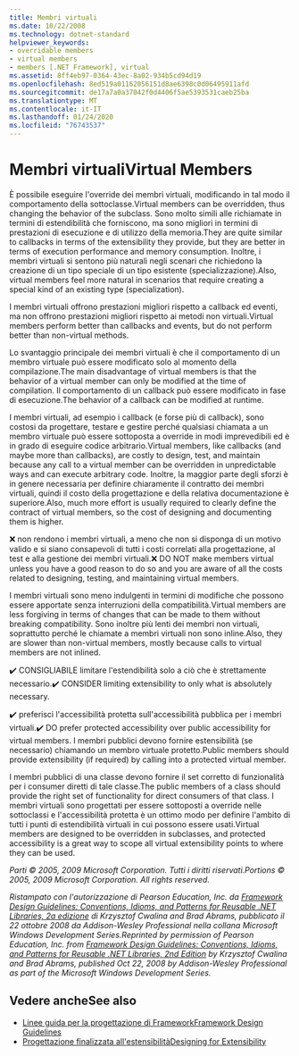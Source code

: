 ```yaml
---
title: Membri virtuali
ms.date: 10/22/2008
ms.technology: dotnet-standard
helpviewer_keywords:
- overridable members
- virtual members
- members [.NET Framework], virtual
ms.assetid: 8ff4eb97-0364-43ec-8a02-934b5cd94d19
ms.openlocfilehash: 8ed519a01162056151d8ae6398c0d06495911afd
ms.sourcegitcommit: de17a7a0a37042f0d4406f5ae5393531caeb25ba
ms.translationtype: MT
ms.contentlocale: it-IT
ms.lasthandoff: 01/24/2020
ms.locfileid: "76743537"
---
```

# <a name="virtual-members"></a><span data-ttu-id="ea773-102">Membri virtuali</span><span class="sxs-lookup"><span data-stu-id="ea773-102">Virtual Members</span></span>
<span data-ttu-id="ea773-103">È possibile eseguire l'override dei membri virtuali, modificando in tal modo il comportamento della sottoclasse.</span><span class="sxs-lookup"><span data-stu-id="ea773-103">Virtual members can be overridden, thus changing the behavior of the subclass.</span></span> <span data-ttu-id="ea773-104">Sono molto simili alle richiamate in termini di estendibilità che forniscono, ma sono migliori in termini di prestazioni di esecuzione e di utilizzo della memoria.</span><span class="sxs-lookup"><span data-stu-id="ea773-104">They are quite similar to callbacks in terms of the extensibility they provide, but they are better in terms of execution performance and memory consumption.</span></span> <span data-ttu-id="ea773-105">Inoltre, i membri virtuali si sentono più naturali negli scenari che richiedono la creazione di un tipo speciale di un tipo esistente (specializzazione).</span><span class="sxs-lookup"><span data-stu-id="ea773-105">Also, virtual members feel more natural in scenarios that require creating a special kind of an existing type (specialization).</span></span>

 <span data-ttu-id="ea773-106">I membri virtuali offrono prestazioni migliori rispetto a callback ed eventi, ma non offrono prestazioni migliori rispetto ai metodi non virtuali.</span><span class="sxs-lookup"><span data-stu-id="ea773-106">Virtual members perform better than callbacks and events, but do not perform better than non-virtual methods.</span></span>

 <span data-ttu-id="ea773-107">Lo svantaggio principale dei membri virtuali è che il comportamento di un membro virtuale può essere modificato solo al momento della compilazione.</span><span class="sxs-lookup"><span data-stu-id="ea773-107">The main disadvantage of virtual members is that the behavior of a virtual member can only be modified at the time of compilation.</span></span> <span data-ttu-id="ea773-108">Il comportamento di un callback può essere modificato in fase di esecuzione.</span><span class="sxs-lookup"><span data-stu-id="ea773-108">The behavior of a callback can be modified at runtime.</span></span>

 <span data-ttu-id="ea773-109">I membri virtuali, ad esempio i callback (e forse più di callback), sono costosi da progettare, testare e gestire perché qualsiasi chiamata a un membro virtuale può essere sottoposta a override in modi imprevedibili ed è in grado di eseguire codice arbitrario.</span><span class="sxs-lookup"><span data-stu-id="ea773-109">Virtual members, like callbacks (and maybe more than callbacks), are costly to design, test, and maintain because any call to a virtual member can be overridden in unpredictable ways and can execute arbitrary code.</span></span> <span data-ttu-id="ea773-110">Inoltre, la maggior parte degli sforzi è in genere necessaria per definire chiaramente il contratto dei membri virtuali, quindi il costo della progettazione e della relativa documentazione è superiore.</span><span class="sxs-lookup"><span data-stu-id="ea773-110">Also, much more effort is usually required to clearly define the contract of virtual members, so the cost of designing and documenting them is higher.</span></span>

 <span data-ttu-id="ea773-111">❌ non rendono i membri virtuali, a meno che non si disponga di un motivo valido e si siano consapevoli di tutti i costi correlati alla progettazione, al test e alla gestione dei membri virtuali.</span><span class="sxs-lookup"><span data-stu-id="ea773-111">❌ DO NOT make members virtual unless you have a good reason to do so and you are aware of all the costs related to designing, testing, and maintaining virtual members.</span></span>

 <span data-ttu-id="ea773-112">I membri virtuali sono meno indulgenti in termini di modifiche che possono essere apportate senza interruzioni della compatibilità.</span><span class="sxs-lookup"><span data-stu-id="ea773-112">Virtual members are less forgiving in terms of changes that can be made to them without breaking compatibility.</span></span> <span data-ttu-id="ea773-113">Sono inoltre più lenti dei membri non virtuali, soprattutto perché le chiamate a membri virtuali non sono inline.</span><span class="sxs-lookup"><span data-stu-id="ea773-113">Also, they are slower than non-virtual members, mostly because calls to virtual members are not inlined.</span></span>

 <span data-ttu-id="ea773-114">✔️ CONSIGLIABILE limitare l'estendibilità solo a ciò che è strettamente necessario.</span><span class="sxs-lookup"><span data-stu-id="ea773-114">✔️ CONSIDER limiting extensibility to only what is absolutely necessary.</span></span>

 <span data-ttu-id="ea773-115">✔️ preferisci l'accessibilità protetta sull'accessibilità pubblica per i membri virtuali.</span><span class="sxs-lookup"><span data-stu-id="ea773-115">✔️ DO prefer protected accessibility over public accessibility for virtual members.</span></span> <span data-ttu-id="ea773-116">I membri pubblici devono fornire estensibilità (se necessario) chiamando un membro virtuale protetto.</span><span class="sxs-lookup"><span data-stu-id="ea773-116">Public members should provide extensibility (if required) by calling into a protected virtual member.</span></span>

 <span data-ttu-id="ea773-117">I membri pubblici di una classe devono fornire il set corretto di funzionalità per i consumer diretti di tale classe.</span><span class="sxs-lookup"><span data-stu-id="ea773-117">The public members of a class should provide the right set of functionality for direct consumers of that class.</span></span> <span data-ttu-id="ea773-118">I membri virtuali sono progettati per essere sottoposti a override nelle sottoclassi e l'accessibilità protetta è un ottimo modo per definire l'ambito di tutti i punti di estendibilità virtuali in cui possono essere usati.</span><span class="sxs-lookup"><span data-stu-id="ea773-118">Virtual members are designed to be overridden in subclasses, and protected accessibility is a great way to scope all virtual extensibility points to where they can be used.</span></span>

 <span data-ttu-id="ea773-119">*Parti © 2005, 2009 Microsoft Corporation. Tutti i diritti riservati.*</span><span class="sxs-lookup"><span data-stu-id="ea773-119">*Portions © 2005, 2009 Microsoft Corporation. All rights reserved.*</span></span>

 <span data-ttu-id="ea773-120">*Ristampato con l'autorizzazione di Pearson Education, Inc. da [Framework Design Guidelines: Conventions, Idioms, and Patterns for Reusable .NET Libraries, 2a edizione](https://www.informit.com/store/framework-design-guidelines-conventions-idioms-and-9780321545619) di Krzysztof Cwalina and Brad Abrams, pubblicato il 22 ottobre 2008 da Addison-Wesley Professional nella collana Microsoft Windows Development Series.*</span><span class="sxs-lookup"><span data-stu-id="ea773-120">*Reprinted by permission of Pearson Education, Inc. from [Framework Design Guidelines: Conventions, Idioms, and Patterns for Reusable .NET Libraries, 2nd Edition](https://www.informit.com/store/framework-design-guidelines-conventions-idioms-and-9780321545619) by Krzysztof Cwalina and Brad Abrams, published Oct 22, 2008 by Addison-Wesley Professional as part of the Microsoft Windows Development Series.*</span></span>

## <a name="see-also"></a><span data-ttu-id="ea773-121">Vedere anche</span><span class="sxs-lookup"><span data-stu-id="ea773-121">See also</span></span>

- [<span data-ttu-id="ea773-122">Linee guida per la progettazione di Framework</span><span class="sxs-lookup"><span data-stu-id="ea773-122">Framework Design Guidelines</span></span>](../../../docs/standard/design-guidelines/index.md)
- [<span data-ttu-id="ea773-123">Progettazione finalizzata all'estensibilità</span><span class="sxs-lookup"><span data-stu-id="ea773-123">Designing for Extensibility</span></span>](../../../docs/standard/design-guidelines/designing-for-extensibility.md)
